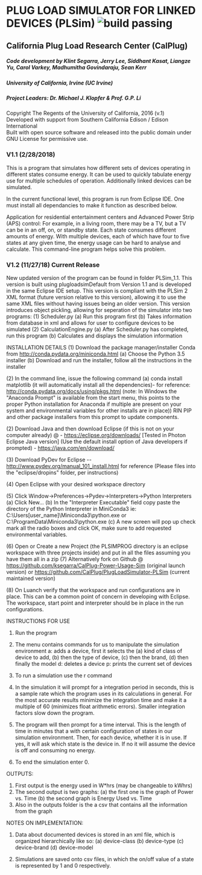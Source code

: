 # PLUG LOAD SIMULATOR FOR LINKED DEVICES (PLSim) ![build passing](https://img.shields.io/circleci/project/github/badges/shields/master.svg)

## California Plug Load Research Center (CalPlug)

##### Code development by Klint Segarra, Jerry Lee, Siddhant Kasat, Liangze Yu, Carol Varkey, Madhumitha Govindaraju, Sean Kerr
##### University of California, Irvine (UC Irvine) 
##### Project Leaders: Dr. Michael J. Klopfer & Prof. G.P. Li 
Copyright The Regents of the University of California, 2016 (v.1)  
Developed with support from Southern California Edison / Edison International  
Built with open source software and released into the public domain under GNU License for permissive use.  

### V1.1 (2/28/2018)  
This is a program that simulates how different sets of devices operating in different states consume energy.  It can be used to quickly tabulate energy use for multiple schedules of operation.  Additionally linked devices can be simulated.

In the current functional level, this program is run from Eclipse IDE.  One must install all dependancies to make it function as described below.

Application for residential entertainment centers and Advanced Power Strip (APS) control:
For example, in a living room, there may be a TV, but a TV can be in an off, on, or standby state. Each state
consumes different amounts of energy. With multiple devices, each of which have four to five states at any given
time, the energy usage can be hard to analyse and calculate. This command-line program helps solve this problem.

### V1.2 (11/27/18) Current Release  
New updated version of the program can be found in folder PLSim_1.1. This version is built using plugloadsimDefault from Version 1.1 and is developed in the same Eclipse IDE setup.
This version is compliant with the PLSim 2 XML format (future version relative to this version), allowing it to use the same XML files without having issues being an older version.
This version introduces object pickling, allowing for seperation of the simulator into two programs:
	(1) Scheduler.py
		(a) Run this program first 
		(b) Takes information from database in xml and allows for user to configure devices to be simulated
	(2) CalculationEngine.py
		(a) After Scheduler.py has completed, run this program 
		(b) Calculates and displays the simulation information
  
INSTALLATION DETAILS
(1) Download the package manager/installer Conda from http://conda.pydata.org/miniconda.html 
		(a) Choose the Python 3.5 installer
		(b) Download and run the installer, follow all the instructions in the installer

(2) In the command line, issue the following command
		(a) conda install matplotlib (it will automatically install all the dependencies)- for reference: http://conda.pydata.org/docs/using/pkgs.html
		(note: In Windows the "Anaconda Prompt" is available from the start menu, this points to the proper Python installation for Anaconda if multiple are present on your system and environmental variables for other installs are in place))  RIN PIP and other package installers from this prompt to update components.

(2) Download Java and then download Eclipse (if this is not on your computer already)
	@ - https://eclipse.org/downloads/  [Tested in Photon Eclipse Java version] (Use the default install option of Java developers if prompted)
	  - https://java.com/en/download/
	  
(3) Download PyDev for Eclipse --http://www.pydev.org/manual_101_install.html for reference  (Please files into the 	  "eclipse/dropins" folder, per instructions)

(4) Open Eclipse with your desired workspace directory

(5) Click Window->Preferences->Pydev->Interpreters->Python Interpreters
  	(a) Click New...
  	(b) In the "Interpreter Executable" field copy paste the directory of the Python Interpreter in MiniConda3
  		ie: C:\Users\[user_name]\Miniconda3\python.exe
		or C:\ProgramData\Miniconda3\python.exe
  	(c) A new screen will pop up check mark all the radio boxes and click OK, make sure to add requested environmental variables.
  	
(6) Open or Create a new Project (the PLSIMPROG directory is an eclipse workspace with three projects inside) and put in all the files assuming you have them all in a zip
(7) Alternatively fork on Github @ https://github.com/ksegarra/CalPlug-Power-Usage-Sim (original launch version) or https://github.com/CalPlug/PlugLoadSimulator-PLSim (current maintained version)

(8) On Luanch verify that the workspace and run configurations are in place.  This can be a common point of concern in developing with Eclipse.  The workspace, start point and interpreter should be in place in the run configurations.

  	
INSTRUCTIONS FOR USE
1) 	Run the program
2) 	The menu contains commands for us to manipulate the simulation environment
	a: adds a device, first it selects the (a) kind of class of device to add,
										   (b) then the type of device, 
										   (c) then the brand,
										   (d) then finally the model
	d: deletes a device
	p: prints the current set of devices

3) 	To run a simulation use the r command
4)	In the simulation it will prompt for a integration period in seconds, this is a sample rate which the program
  	uses in its calculations in general. For the most accurate results minimize the integration time and make it a
  	multiple of 60 (minimizes float arithmetic errors). Smaller integration factors slow down the program.
5)	The program will then prompt for a time interval. This is the length of time in minutes that a with certain 
	configuration of states in our simulation environment. Then, for each device, whether it is in use. If yes,
	it will ask which state is the device in. If no it will assume the device is off and consuming no energy.
6)	To end the simulation enter 0.

OUTPUTS:
1)	First output is the energy used in W*hrs (may be changeable to kWhrs)
2)	The second output is two graphs:
		(a) the first one is the graph of Power vs. Time 
		(b) the second graph is Energy Used vs. Time
3) 	Also in the outputs folder is the a csv that contains all the information from the graph

NOTES ON IMPLEMENTATION:
1)	Data about documented devices is stored in an xml file, which is organized hierarchically like so:
							(a)	device-class
							   (b) device-type 
								  (c) device-brand
								   	(d) device-model
								   	
2)	Simulations are saved onto csv files, in which the on/off value of a state is represented by 1 and 0
	respectively. 
	
  
  
